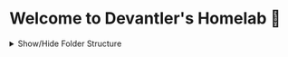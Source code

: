 # Welcome to Devantler's Homelab 🚀

<details>
  <summary>Show/Hide Folder Structure</summary>

<!-- readme-tree start -->
```
.
├── .github
│   └── workflows
├── .vscode
└── k8s
    ├── apps
    │   └── podinfo
    ├── clusters
    │   └── homelab
    │       ├── flux-system
    │       └── variables
    └── infrastructure
        ├── configs
        │   └── middlewares
        └── services
            ├── configmaps
            └── patches

16 directories
```
<!-- readme-tree end -->

</details>
